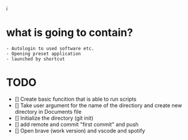 i
# what is going to contain?
    - Autologin to used software etc.
    - Opening preset application 
    - launched by shortcut

# TODO
   - [] Create basic funcition that is able to run scripts
   - [] Take user argument for the name of the directiory and create new directory in Documents file
   - [] Initialize the directory (git init)
   - [] add remote and commit "first commit" and push
   - [] Open brave (work version) and vscode and spotify
